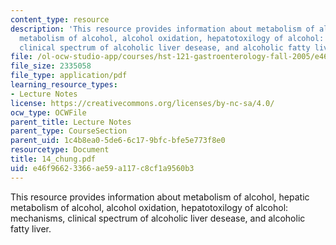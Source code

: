 ```yaml
---
content_type: resource
description: 'This resource provides information about metabolism of alcohol, hepatic
  metabolism of alcohol, alcohol oxidation, hepatotoxilogy of alcohol: mechanisms,
  clinical spectrum of alcoholic liver desease, and alcoholic fatty liver.'
file: /ol-ocw-studio-app/courses/hst-121-gastroenterology-fall-2005/e46f96623366ae59a117c8cf1a9560b3_14_chung.pdf
file_size: 2335058
file_type: application/pdf
learning_resource_types:
- Lecture Notes
license: https://creativecommons.org/licenses/by-nc-sa/4.0/
ocw_type: OCWFile
parent_title: Lecture Notes
parent_type: CourseSection
parent_uid: 1c4b8ea0-5de6-6c17-9bfc-bfe5e773f8e0
resourcetype: Document
title: 14_chung.pdf
uid: e46f9662-3366-ae59-a117-c8cf1a9560b3
---
```

This resource provides information about metabolism of alcohol, hepatic metabolism of alcohol, alcohol oxidation, hepatotoxilogy of alcohol: mechanisms, clinical spectrum of alcoholic liver desease, and alcoholic fatty liver.